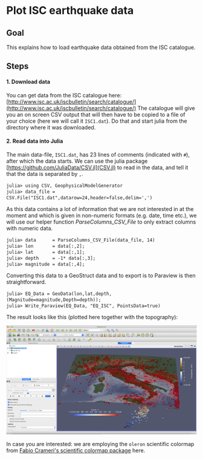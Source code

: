 # Plot ISC earthquake data

## Goal
This explains how to load earthquake data obtained from the ISC catalogue.

## Steps
#### 1. Download data
You can get data from the ISC catalogue here:
[http://www.isc.ac.uk/iscbulletin/search/catalogue/](http://www.isc.ac.uk/iscbulletin/search/catalogue/)
The catalogue will give you an on screen CSV output that will then have to be copied to a file of your choice (here we will call it `ISC1.dat`). Do that and start julia from the directory where it was downloaded.

#### 2. Read data into Julia
The main data-file, `ISC1.dat`, has 23 lines of comments (indicated with `#`), after which the data starts. We can use the julia package [https://github.com/JuliaData/CSV.jl](CSV.jl) to read in the data, and tell it that the data is separated by `,`.
```julia-repl
julia> using CSV, GeophysicalModelGenerator
julia> data_file = CSV.File("ISC1.dat",datarow=24,header=false,delim=',')
```
As this data contains a lot of information that we are not interested in at the moment and which is given in non-numeric formats (e.g. date, time etc.), we will use our helper function *ParseColumns_CSV_File* to only extract columns with numeric data.
```julia-repl
julia> data      = ParseColumns_CSV_File(data_file, 14)
julia> lon       = data[:,2];
julia> lat       = data[:,1];
julia> depth     = -1* data[:,3];
julia> magnitude = data[:,4];
```
Converting this data to a GeoStruct data and to export is to Paraview is then straightforward.
```julia-repl
julia> EQ_Data = GeoData(lon,lat,depth,(Magnitude=magnitude,Depth=depth));
julia> Write_Paraview(EQ_Data, "EQ_ISC", PointsData=true)
```
The result looks like this (plotted here together with the topography):

![Tutorial_ISC](../assets/img/Tutorial_ISC.png)

In case you are interested: we are employing the `oleron` scientific colormap from [Fabio Crameri's scientific colormap package](https://www.fabiocrameri.ch/colourmaps/) here.

